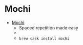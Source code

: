 # Mochi
- [Mochi](https://mochi.cards/)
  -  Spaced repetition made easy
  - 
  - `brew cask install mochi`
